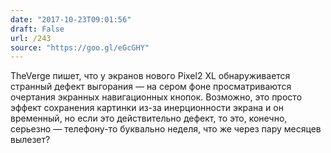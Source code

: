 ```yaml
---
date: "2017-10-23T09:01:56"
draft: False
url: /243
source: "https://goo.gl/eGcGHY"
---
```


TheVerge пишет, что у экранов нового Pixel2 XL обнаруживается странный дефект выгорания — на сером фоне просматриваются очертания экранных навигационных кнопок. Возможно, это просто эффект сохранения картинки из-за инерционности экрана и он временный, но если это действительно дефект, то это, конечно, серьезно — телефону-то буквально неделя, что же через пару месяцев вылезет?
